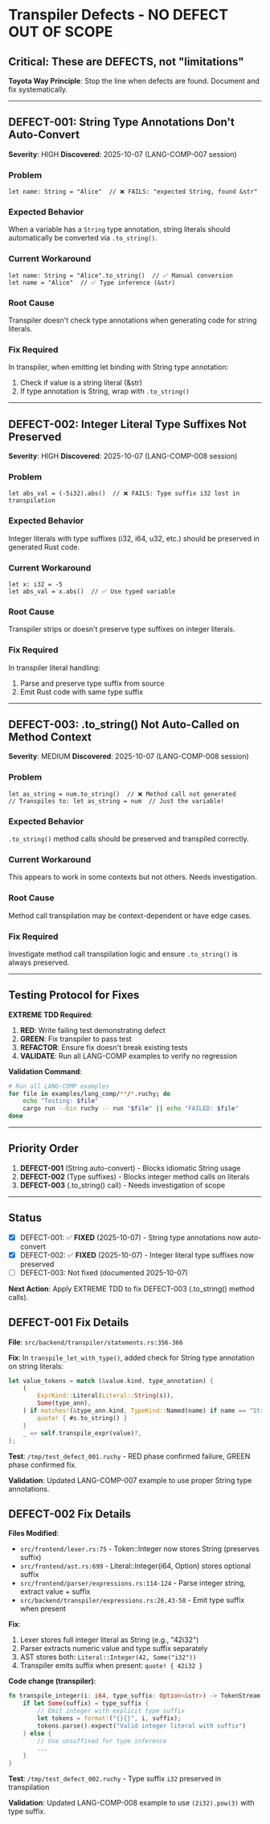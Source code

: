 # Transpiler Defects - NO DEFECT OUT OF SCOPE

## Critical: These are DEFECTS, not "limitations"

**Toyota Way Principle**: Stop the line when defects are found. Document and fix systematically.

---

## DEFECT-001: String Type Annotations Don't Auto-Convert

**Severity**: HIGH
**Discovered**: 2025-10-07 (LANG-COMP-007 session)

### Problem
```ruchy
let name: String = "Alice"  // ❌ FAILS: "expected String, found &str"
```

### Expected Behavior
When a variable has a `String` type annotation, string literals should automatically be converted via `.to_string()`.

### Current Workaround
```ruchy
let name: String = "Alice".to_string()  // ✅ Manual conversion
let name = "Alice"  // ✅ Type inference (&str)
```

### Root Cause
Transpiler doesn't check type annotations when generating code for string literals.

### Fix Required
In transpiler, when emitting let binding with String type annotation:
1. Check if value is a string literal (&str)
2. If type annotation is String, wrap with `.to_string()`

---

## DEFECT-002: Integer Literal Type Suffixes Not Preserved

**Severity**: HIGH
**Discovered**: 2025-10-07 (LANG-COMP-008 session)

### Problem
```ruchy
let abs_val = (-5i32).abs()  // ❌ FAILS: Type suffix i32 lost in transpilation
```

### Expected Behavior
Integer literals with type suffixes (i32, i64, u32, etc.) should be preserved in generated Rust code.

### Current Workaround
```ruchy
let x: i32 = -5
let abs_val = x.abs()  // ✅ Use typed variable
```

### Root Cause
Transpiler strips or doesn't preserve type suffixes on integer literals.

### Fix Required
In transpiler literal handling:
1. Parse and preserve type suffix from source
2. Emit Rust code with same type suffix

---

## DEFECT-003: .to_string() Not Auto-Called on Method Context

**Severity**: MEDIUM
**Discovered**: 2025-10-07 (LANG-COMP-008 session)

### Problem
```ruchy
let as_string = num.to_string()  // ❌ Method call not generated
// Transpiles to: let as_string = num  // Just the variable!
```

### Expected Behavior
`.to_string()` method calls should be preserved and transpiled correctly.

### Current Workaround
This appears to work in some contexts but not others. Needs investigation.

### Root Cause
Method call transpilation may be context-dependent or have edge cases.

### Fix Required
Investigate method call transpilation logic and ensure `.to_string()` is always preserved.

---

## Testing Protocol for Fixes

**EXTREME TDD Required**:
1. **RED**: Write failing test demonstrating defect
2. **GREEN**: Fix transpiler to pass test
3. **REFACTOR**: Ensure fix doesn't break existing tests
4. **VALIDATE**: Run all LANG-COMP examples to verify no regression

**Validation Command**:
```bash
# Run all LANG-COMP examples
for file in examples/lang_comp/**/*.ruchy; do
    echo "Testing: $file"
    cargo run --bin ruchy -- run "$file" || echo "FAILED: $file"
done
```

---

## Priority Order

1. **DEFECT-001** (String auto-convert) - Blocks idiomatic String usage
2. **DEFECT-002** (Type suffixes) - Blocks integer method calls on literals
3. **DEFECT-003** (.to_string() call) - Needs investigation of scope

---

## Status

- [x] DEFECT-001: ✅ **FIXED** (2025-10-07) - String type annotations now auto-convert
- [x] DEFECT-002: ✅ **FIXED** (2025-10-07) - Integer literal type suffixes now preserved
- [ ] DEFECT-003: Not fixed (documented 2025-10-07)

**Next Action**: Apply EXTREME TDD to fix DEFECT-003 (.to_string() method calls).

## DEFECT-001 Fix Details

**File**: `src/backend/transpiler/statements.rs:356-366`

**Fix**: In `transpile_let_with_type()`, added check for String type annotation on string literals:
```rust
let value_tokens = match (&value.kind, type_annotation) {
    (
        ExprKind::Literal(Literal::String(s)),
        Some(type_ann),
    ) if matches!(&type_ann.kind, TypeKind::Named(name) if name == "String") => {
        quote! { #s.to_string() }
    }
    _ => self.transpile_expr(value)?,
};
```

**Test**: `/tmp/test_defect_001.ruchy` - RED phase confirmed failure, GREEN phase confirmed fix.

**Validation**: Updated LANG-COMP-007 example to use proper String type annotations.

## DEFECT-002 Fix Details

**Files Modified**:
- `src/frontend/lexer.rs:75` - Token::Integer now stores String (preserves suffix)
- `src/frontend/ast.rs:699` - Literal::Integer(i64, Option<String>) stores optional suffix
- `src/frontend/parser/expressions.rs:114-124` - Parse integer string, extract value + suffix
- `src/backend/transpiler/expressions.rs:26,43-58` - Emit type suffix when present

**Fix**:
1. Lexer stores full integer literal as String (e.g., "42i32")
2. Parser extracts numeric value and type suffix separately
3. AST stores both: `Literal::Integer(42, Some("i32"))`
4. Transpiler emits suffix when present: `quote! { 42i32 }`

**Code change (transpiler)**:
```rust
fn transpile_integer(i: i64, type_suffix: Option<&str>) -> TokenStream {
    if let Some(suffix) = type_suffix {
        // Emit integer with explicit type suffix
        let tokens = format!("{}{}", i, suffix);
        tokens.parse().expect("Valid integer literal with suffix")
    } else {
        // Use unsuffixed for type inference
        ...
    }
}
```

**Test**: `/tmp/test_defect_002.ruchy` - Type suffix `i32` preserved in transpilation

**Validation**: Updated LANG-COMP-008 example to use `(2i32).pow(3)` with type suffix.
